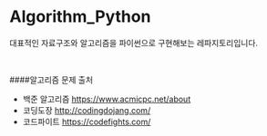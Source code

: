# Algorithm_Python

대표적인 자료구조와 알고리즘을 파이썬으로 구현해보는 레파지토리입니다.

<br />

####알고리즘 문제 출처 

* 백준 알고리즘 <https://www.acmicpc.net/about>
* 코딩도장 <http://codingdojang.com/>
* 코드파이트 <https://codefights.com/>